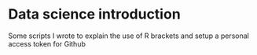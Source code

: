 # Data science introduction
 Some scripts I wrote to explain the use of R brackets and setup a personal access token for Github
